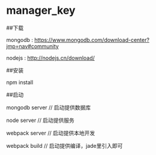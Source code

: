 # manager_key

##下载

mongodb : https://www.mongodb.com/download-center?jmp=nav#community

nodejs : http://nodejs.cn/download/

##安装

npm install 

##启动

mongodb server // 启动提供数据库

node server // 启动提供服务

webpack server // 启动提供本地开发

webpack build // 启动提供编译，jade里引入即可

